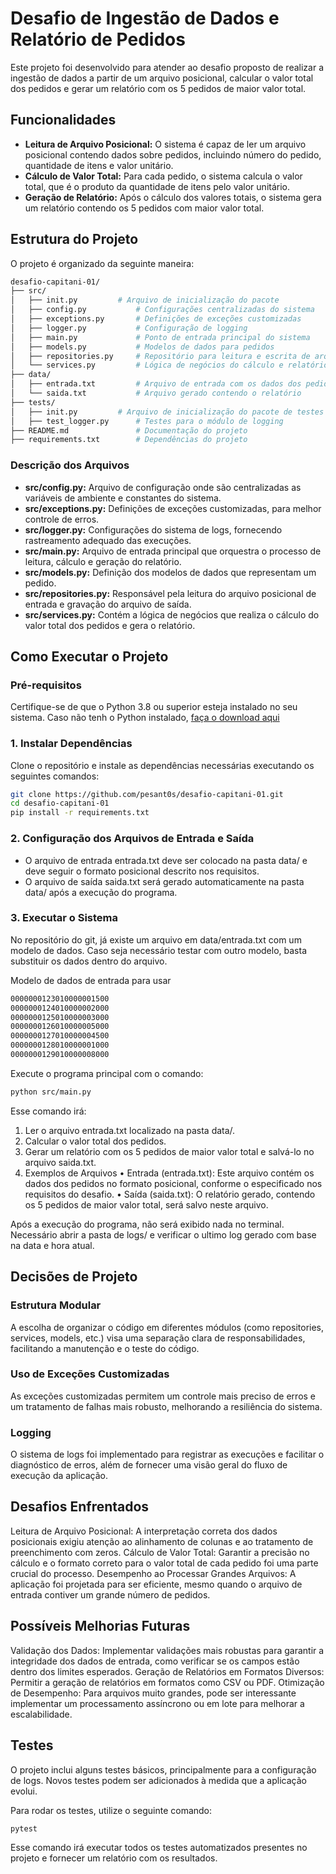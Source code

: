 # Desafio de Ingestão de Dados e Relatório de Pedidos

Este projeto foi desenvolvido para atender ao desafio proposto de realizar a ingestão de dados a partir de um arquivo posicional, calcular o valor total dos pedidos e gerar um relatório com os 5 pedidos de maior valor total.

## Funcionalidades

- **Leitura de Arquivo Posicional:** O sistema é capaz de ler um arquivo posicional contendo dados sobre pedidos, incluindo número do pedido, quantidade de itens e valor unitário.
- **Cálculo de Valor Total:** Para cada pedido, o sistema calcula o valor total, que é o produto da quantidade de itens pelo valor unitário.
- **Geração de Relatório:** Após o cálculo dos valores totais, o sistema gera um relatório contendo os 5 pedidos com maior valor total.

## Estrutura do Projeto

O projeto é organizado da seguinte maneira:

```bash
desafio-capitani-01/
├── src/
│   ├── init.py         # Arquivo de inicialização do pacote
│   ├── config.py           # Configurações centralizadas do sistema
│   ├── exceptions.py       # Definições de exceções customizadas
│   ├── logger.py           # Configuração de logging
│   ├── main.py             # Ponto de entrada principal do sistema
│   ├── models.py           # Modelos de dados para pedidos
│   ├── repositories.py     # Repositório para leitura e escrita de arquivos
│   └── services.py         # Lógica de negócios do cálculo e relatório
├── data/
│   ├── entrada.txt         # Arquivo de entrada com os dados dos pedidos
│   └── saida.txt           # Arquivo gerado contendo o relatório
├── tests/
│   ├── init.py         # Arquivo de inicialização do pacote de testes
│   ├── test_logger.py      # Testes para o módulo de logging
├── README.md               # Documentação do projeto
├── requirements.txt        # Dependências do projeto
```

### Descrição dos Arquivos

- **src/config.py:** Arquivo de configuração onde são centralizadas as variáveis de ambiente e constantes do sistema.
- **src/exceptions.py:** Definições de exceções customizadas, para melhor controle de erros.
- **src/logger.py:** Configurações do sistema de logs, fornecendo rastreamento adequado das execuções.
- **src/main.py:** Arquivo de entrada principal que orquestra o processo de leitura, cálculo e geração do relatório.
- **src/models.py:** Definição dos modelos de dados que representam um pedido.
- **src/repositories.py:** Responsável pela leitura do arquivo posicional de entrada e gravação do arquivo de saída.
- **src/services.py:** Contém a lógica de negócios que realiza o cálculo do valor total dos pedidos e gera o relatório.

## Como Executar o Projeto

### Pré-requisitos

Certifique-se de que o Python 3.8 ou superior esteja instalado no seu sistema. Caso não tenh o Python instalado, [faça o download aqui](https://www.python.org/downloads/)

### 1. Instalar Dependências

Clone o repositório e instale as dependências necessárias executando os seguintes comandos:

```bash
git clone https://github.com/pesant0s/desafio-capitani-01.git
cd desafio-capitani-01
pip install -r requirements.txt
```

### 2. Configuração dos Arquivos de Entrada e Saída

- O arquivo de entrada entrada.txt deve ser colocado na pasta data/ e deve seguir o formato posicional descrito nos requisitos.
- O arquivo de saída saida.txt será gerado automaticamente na pasta data/ após a execução do programa.

### 3. Executar o Sistema

No repositório do git, já existe um arquivo em data/entrada.txt com um modelo de dados. Caso seja necessário testar com outro modelo, basta substituir os dados dentro do arquivo.

Modelo de dados de entrada para usar

```bash
0000000123010000001500
0000000124010000002000
0000000125010000003000
0000000126010000005000
0000000127010000004500
0000000128010000001000
0000000129010000008000
```

Execute o programa principal com o comando:

```bash
python src/main.py
```

Esse comando irá:

1. Ler o arquivo entrada.txt localizado na pasta data/.
2. Calcular o valor total dos pedidos.
3. Gerar um relatório com os 5 pedidos de maior valor total e salvá-lo no arquivo saida.txt.
4. Exemplos de Arquivos
    • Entrada (entrada.txt): Este arquivo contém os dados dos pedidos no formato posicional, conforme o especificado nos requisitos do desafio.
    • Saída (saida.txt): O relatório gerado, contendo os 5 pedidos de maior valor total, será salvo neste arquivo.

Após a execução do programa, não será exibido nada no terminal. Necessário abrir a pasta de logs/ e verificar o ultimo log gerado com base na data e hora atual.

## Decisões de Projeto

### Estrutura Modular

A escolha de organizar o código em diferentes módulos (como repositories, services, models, etc.) visa uma separação clara de responsabilidades, facilitando a manutenção e o teste do código.

### Uso de Exceções Customizadas

As exceções customizadas permitem um controle mais preciso de erros e um tratamento de falhas mais robusto, melhorando a resiliência do sistema.

### Logging

O sistema de logs foi implementado para registrar as execuções e facilitar o diagnóstico de erros, além de fornecer uma visão geral do fluxo de execução da aplicação.

## Desafios Enfrentados

Leitura de Arquivo Posicional: A interpretação correta dos dados posicionais exigiu atenção ao alinhamento de colunas e ao tratamento de preenchimento com zeros.
Cálculo de Valor Total: Garantir a precisão no cálculo e o formato correto para o valor total de cada pedido foi uma parte crucial do processo.
Desempenho ao Processar Grandes Arquivos: A aplicação foi projetada para ser eficiente, mesmo quando o arquivo de entrada contiver um grande número de pedidos.

## Possíveis Melhorias Futuras

Validação dos Dados: Implementar validações mais robustas para garantir a integridade dos dados de entrada, como verificar se os campos estão dentro dos limites esperados.
Geração de Relatórios em Formatos Diversos: Permitir a geração de relatórios em formatos como CSV ou PDF.
Otimização de Desempenho: Para arquivos muito grandes, pode ser interessante implementar um processamento assíncrono ou em lote para melhorar a escalabilidade.

## Testes

O projeto inclui alguns testes básicos, principalmente para a configuração de logs. Novos testes podem ser adicionados à medida que a aplicação evolui.

Para rodar os testes, utilize o seguinte comando:

```bash
pytest
```

Esse comando irá executar todos os testes automatizados presentes no projeto e fornecer um relatório com os resultados.
